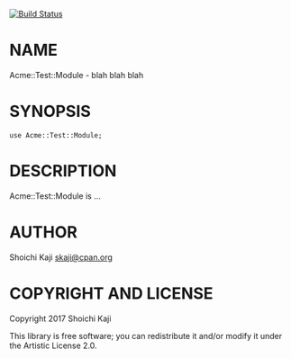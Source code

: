 [![Build Status](https://travis-ci.org/skaji/perl6-Acme-Test-Module.svg?branch=master)](https://travis-ci.org/skaji/perl6-Acme-Test-Module)

NAME
====

Acme::Test::Module - blah blah blah

SYNOPSIS
========

    use Acme::Test::Module;

DESCRIPTION
===========

Acme::Test::Module is ...

AUTHOR
======

Shoichi Kaji <skaji@cpan.org>

COPYRIGHT AND LICENSE
=====================

Copyright 2017 Shoichi Kaji

This library is free software; you can redistribute it and/or modify it under the Artistic License 2.0.
